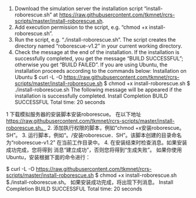1. Download the simulation server the installation script “install-roborescue.sh” at
https://raw.githubusercontent.com/tkmnet/rcrs-scripts/master/install-roborescue.sh.
2. Add execution permission to the script, e.g. “chmod +x install-roborescue.sh”.
3. Run the script, e.g. “./install-roborescue.sh”. The script creates the directory named “roborescue-v1.2”
in your current working directory.
4. Check the message at the end of the installation. If the installation is successfully completed, you get the
message “BUILD SUCCESSFUL”; otherwise you get “BUILD FAILED”.
If you are using Ubuntu, the installation proceeds according to the commands below:
Installation on Ubuntu
$ curl -L -O https://raw.githubusercontent.com/tkmnet/rcrs-scripts/master/install-roborescue.sh
$ chmod +x install-roborescue.sh
$ ./install-roborescue.sh
The following message will be appeared if the installation is successfully completed.
Install Completion
BUILD SUCCESSFUL
Total time: 20 seconds

1 下载模拟服务器的安装脚本安装roborescue。
在以下地址
https://raw.githubusercontent.com/tkmnet/rcrs-scripts/master/install-roborescue.sh。
2. 添加执行权限的脚本，例如“chmod +x安装roborescue。SH”。
3. 运行脚本，例如“。/安装roborescue．SH”。该脚本创建的目录命名为“roborescue-v1.2”
在当前工作目录中。
4. 在安装结束时检查消息。如果安装成功完成，您将得到
消息“建立成功”，否则您将得到“生成失败”。
如果你使用Ubuntu，安装根据下面的命令进行：

$ curl -L -O https://raw.githubusercontent.com/tkmnet/rcrs-scripts/master/install-roborescue.sh
$ chmod +x install-roborescue.sh
$./install-roborescue.sh。
如果安装成功完成，将出现下列消息。
Install Completion
BUILD SUCCESSFUL
Total time: 20 seconds
